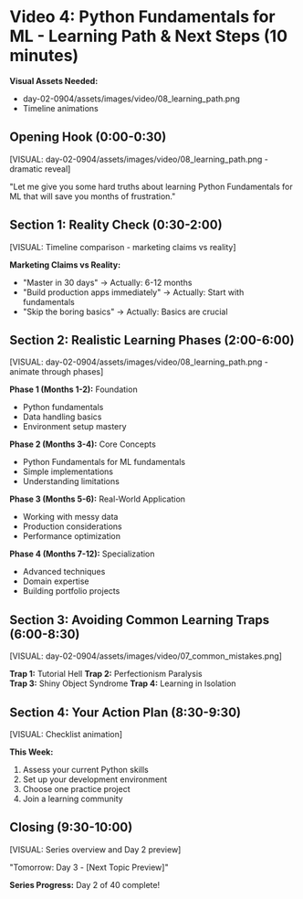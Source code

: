 # Video 4: Python Fundamentals for ML - Learning Path & Next Steps (10 minutes)

**Visual Assets Needed:**
- day-02-0904/assets/images/video/08_learning_path.png
- Timeline animations

## Opening Hook (0:00-0:30)
[VISUAL: day-02-0904/assets/images/video/08_learning_path.png - dramatic reveal]

"Let me give you some hard truths about learning Python Fundamentals for ML that will save you months of frustration."

## Section 1: Reality Check (0:30-2:00)
[VISUAL: Timeline comparison - marketing claims vs reality]

**Marketing Claims vs Reality:**
- "Master in 30 days" → Actually: 6-12 months
- "Build production apps immediately" → Actually: Start with fundamentals
- "Skip the boring basics" → Actually: Basics are crucial

## Section 2: Realistic Learning Phases (2:00-6:00)
[VISUAL: day-02-0904/assets/images/video/08_learning_path.png - animate through phases]

**Phase 1 (Months 1-2):** Foundation
- Python fundamentals
- Data handling basics
- Environment setup mastery

**Phase 2 (Months 3-4):** Core Concepts
- Python Fundamentals for ML fundamentals
- Simple implementations
- Understanding limitations

**Phase 3 (Months 5-6):** Real-World Application
- Working with messy data
- Production considerations
- Performance optimization

**Phase 4 (Months 7-12):** Specialization
- Advanced techniques
- Domain expertise
- Building portfolio projects

## Section 3: Avoiding Common Learning Traps (6:00-8:30)
[VISUAL: day-02-0904/assets/images/video/07_common_mistakes.png]

**Trap 1:** Tutorial Hell
**Trap 2:** Perfectionism Paralysis  
**Trap 3:** Shiny Object Syndrome
**Trap 4:** Learning in Isolation

## Section 4: Your Action Plan (8:30-9:30)
[VISUAL: Checklist animation]

**This Week:**
1. Assess your current Python skills
2. Set up your development environment
3. Choose one practice project
4. Join a learning community

## Closing (9:30-10:00)
[VISUAL: Series overview and Day 2 preview]

"Tomorrow: Day 3 - [Next Topic Preview]"

**Series Progress:** Day 2 of 40 complete!
